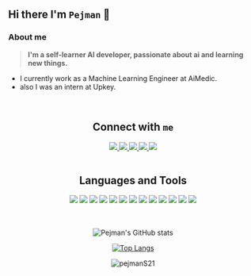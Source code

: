 ## Hi there I'm `Pejman` 👋


<h3> About me </h3>

>**I'm a self-learner AI developer, passionate about ai and learning new things.**
* I currently work as a Machine Learning Engineer at AiMedic.
* also I was an intern at Upkey.

<br/>

<center>

## Connect with `me`

<div align='center'>
    <a href='mailto:pezhmansamadi21@gmail.com'>
        <img src='https://img.shields.io/badge/-pezhmansamadi21@gmail.com-c14438?logo=gmail&logoColor=white&style=for-the-badge'>
    </a>
    <a href='https://www.linkedin.com/in/pejman-samadi/'>
        <img src='https://img.shields.io/badge/-pejman%20samadi-0A66C2?logo=linkedin&logoColor=white&style=for-the-badge'>
    </a>
    <a href='https://join.skype.com/invite/H6omzhQ8fnRI'>
        <img src='https://img.shields.io/badge/-pejman%20samadi-00AFF0?logo=skype&logoColor=white&style=for-the-badge'>
    </a>
    <a href='https://t.me/pejmanS21'>
        <img src='https://img.shields.io/badge/-pejman-333333?logo=telegram&logoColor=white&style=for-the-badge'>
    </a>
    <a href='https://www.kaggle.com/pezhmansamadi'>
        <img src='https://img.shields.io/badge/-Pejmans21-20BEFF?logo=kaggle&logoColor=white&style=for-the-badge'>
    </a>
</div>
</br>


## Languages and Tools

<!-- Technologies -->
<div align='center'>
    <img src='https://img.shields.io/badge/-Python-333333?logo=python&style=for-the-badge'>
    <img src='https://img.shields.io/badge/-PyTorch-333333?logo=pytorch&logoColor=&style=for-the-badge'>
    <img src='https://img.shields.io/badge/-tensorflow-333333?logo=tensorflow&style=for-the-badge'>
    <img src='https://img.shields.io/badge/-Numpy-333333?logo=numpy&logoColor=yellow&style=for-the-badge'>
    <img src='https://img.shields.io/badge/-opencv-333333?logo=opencv&logoColor=0FF25E&style=for-the-badge'>
    <img src='https://img.shields.io/badge/-pandas-333333?logo=pandas&logoColor=purple&style=for-the-badge'>
    <img src='https://img.shields.io/badge/-docker-333333?logo=docker&logoColor&style=for-the-badge'>
    <img src='https://img.shields.io/badge/-nginx-333333?logo=nginx&logoColor=0FF25E&style=for-the-badge'>
    <img src='https://img.shields.io/badge/-git-333333?logo=git&logoColor&style=for-the-badge'>
    <img src='https://img.shields.io/badge/-mongodb-333333?logo=mongodb&logoColor&style=for-the-badge'>
    <img src='https://img.shields.io/badge/-flask-333333?logo=flask&logoColor&style=for-the-badge'>
    <img src='https://img.shields.io/badge/-fastapi-333333?logo=fastapi&logoColor&style=for-the-badge'>
    <img src='https://img.shields.io/badge/-html-333333?logo=html5&logoColor&style=for-the-badge'>
    
</div>

<br />
<br />

![Pejman's GitHub stats](https://github-readme-stats.vercel.app/api?username=pejmanS21&theme=gruvbox&show_icons=true)

 
[![Top Langs](https://github-readme-stats.vercel.app/api/top-langs/?username=pejmanS21&hide=jupyter%20notebook&theme=gruvbox&langs_count=10&layout=compact)](https://github-readme-stats.vercel.app/api/top-langs/?username=pejmanS21&hide=jupyter%20notebook&theme=gotham&langs_count=10&layout=compact)

<p align="center"> <img src="https://komarev.com/ghpvc/?username=pejmanS21" alt="pejmanS21" /> </p>
